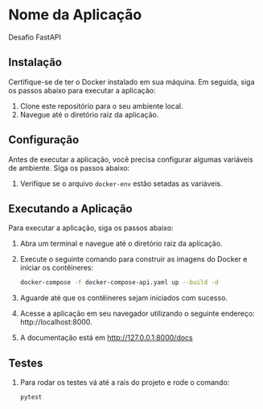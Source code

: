 # Nome da Aplicação

Desafio FastAPI

## Instalação

Certifique-se de ter o Docker instalado em sua máquina. Em seguida, siga os passos abaixo para executar a aplicação:

1. Clone este repositório para o seu ambiente local.
2. Navegue até o diretório raiz da aplicação.

## Configuração

Antes de executar a aplicação, você precisa configurar algumas variáveis de ambiente. Siga os passos abaixo:

1. Verifique se o arquivo `docker-env` estão setadas as variáveis.

## Executando a Aplicação

Para executar a aplicação, siga os passos abaixo:

1. Abra um terminal e navegue até o diretório raiz da aplicação.
2. Execute o seguinte comando para construir as imagens do Docker e iniciar os contêineres:

   ```bash
   docker-compose -f docker-compose-api.yaml up --build -d

3. Aguarde até que os contêineres sejam iniciados com sucesso.
4. Acesse a aplicação em seu navegador utilizando o seguinte endereço: http://localhost:8000.
5. A documentação está em http://127.0.0.1:8000/docs

## Testes

1. Para rodar os testes vá até a rais do projeto e rode o comando:
   ```bash
   pytest